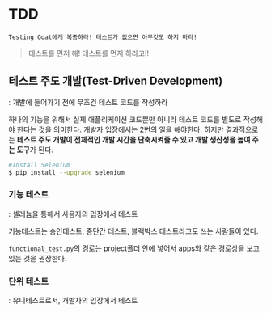 # TDD

`Testing Goat에게 복종하라! 테스트가 없으면 아무것도 하지 마라!`

> 테스트를 먼저 해! 테스트를 먼저 하라고!!



## 테스트 주도 개발(Test-Driven Development)

: 개발에 들어가기 전에 무조건 테스트 코드를 작성하라

하나의 기능을 위해서 실제 애플리케이션 코드뿐만 아니라 테스트 코드를 별도로 작성해야 한다는 것을 의미한다. 개발자 입장에서는 2번의 일을 해야한다. 하지만 결과적으로는 **테스트 주도 개발이 전체적인 개발 시간을 단축시켜줄 수 있고 개발 생산성을 높여 주는 도구**가 된다.

```bash
#Install Selenium
$ pip install --upgrade selenium
```

### 기능 테스트

: 셀레늄을 통해서 사용자의 입장에서 테스트 

기능테스트는 승인테스트, 종단간 테스트, 블랙박스 테스트라고도 쓰는 사람들이 있다.

`functional_test.py`의 경로는 project폴더 안에 넣어서 apps와 같은 경로상을 보고 있는 것을 권장한다.

### 단위 테스트

: 유니테스트로서, 개발자의 입장에서 테스트

